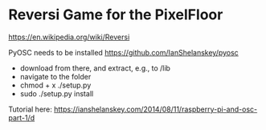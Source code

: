 # Reversi Game for the PixelFloor

https://en.wikipedia.org/wiki/Reversi


PyOSC needs to be installed
https://github.com/IanShelanskey/pyosc
- download from there, and extract, e.g., to /lib
- navigate to the folder
- chmod + x ./setup.py
- sudo ./setup.py install

Tutorial here: https://ianshelanskey.com/2014/08/11/raspberry-pi-and-osc-part-1/d